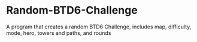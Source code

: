 # Random-BTD6-Challenge
A program that creates a random BTD6 Challenge, includes map, difficulty, mode, hero, towers and paths, and rounds
